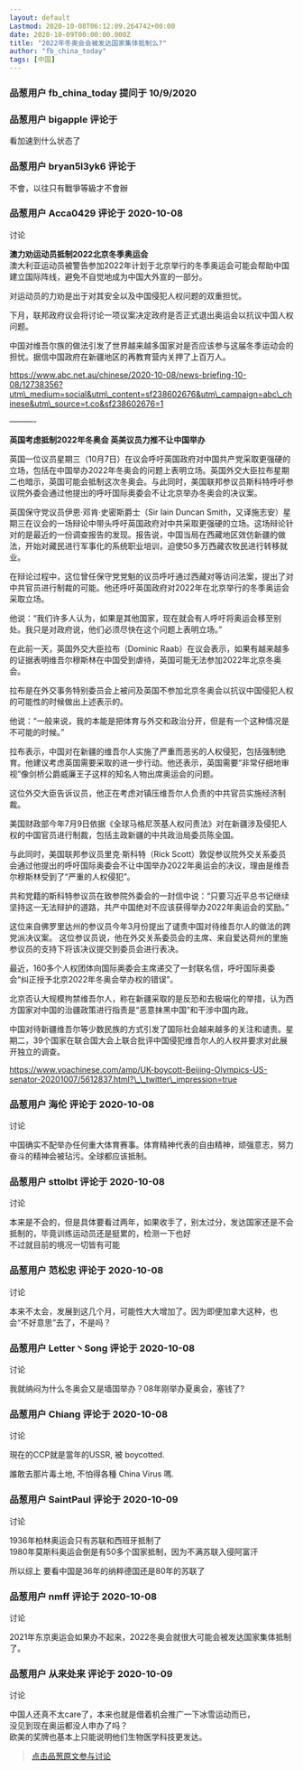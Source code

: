 ```yaml
---
layout: default
Lastmod: 2020-10-08T06:12:09.264742+00:00
date: 2020-10-09T00:00:00.000Z
title: "2022年冬奥会会被发达国家集体抵制么?"
author: "fb_china_today"
tags: [中国]
---
```



### 品葱用户 **fb_china_today** 提问于 10/9/2020
    

    
                

### 品葱用户 **bigapple** 评论于 
        
看加速到什么状态了
        
                

### 品葱用户 **bryan5l3yk6** 评论于 
        
不會，以往只有戰爭等級才不會辦
        
                

### 品葱用户 **Acca0429** 评论于 2020-10-08
讨论

        
**澳力劝运动员抵制2022北京冬季奥运会**  
澳大利亚运动员被警告参加2022年计划于北京举行的冬季奥运会可能会帮助中国建立国际阵线，避免不自觉地成为中国大外宣的一部分。  
  
对运动员的力劝是出于对其安全以及中国侵犯人权问题的双重担忧。  
  
下月，联邦政府议会将讨论一项议案决定政府是否正式退出奥运会以抗议中国人权问题。  
  
中国对维吾尔族的做法引发了世界越来越多国家对是否应该参与这届冬季运动会的担忧。据信中国政府在新疆地区的再教育营内关押了上百万人。  
  
https://www.abc.net.au/chinese/2020-10-08/news-briefing-10-08/12738356?utm\_medium=social&utm\_content=sf238602676&utm\_campaign=abc\_chinese&utm\_source=t.co&sf238602676=1  
  
———-  
  
**英国考虑抵制2022年冬奥会 英美议员力推不让中国举办**  
  
英国一位议员星期三（10月7日）在议会呼吁英国政府对中国共产党采取更强硬的立场，包括在中国举办2022年冬奥会的问题上表明立场。英国外交大臣拉布星期二也暗示，英国可能会抵制这次冬奥会。与此同时，美国联邦参议员斯科特呼吁参议院外委会通过他提出的呼吁国际奥委会不让北京举办冬奥会的决议案。  
  
英国保守党议员伊恩·邓肯·史密斯爵士（Sir Iain Duncan Smith，又译施志安）星期三在议会的一场辩论中带头呼吁英国政府对中共采取更强硬的立场。这场辩论针对的是最近的一份调查报告的发现。报告说，中国当局在西藏地区效仿新疆的做法，开始对藏民进行军事化的系统职业培训，迫使50多万西藏农牧民进行转移就业。  
  
在辩论过程中，这位曾任保守党党魁的议员呼吁通过西藏对等访问法案，提出了对中共官员进行制裁的可能。他还呼吁英国政府对2022年在北京举行的冬季奥运会采取立场。  
  
他说：“我们许多人认为，如果是其他国家，现在就会有人呼吁将奥运会移至别处。我只是对政府说，他们必须尽快在这个问题上表明立场。”  
  
在此前一天，英国外交大臣拉布（Dominic Raab）在议会表示，如果有越来越多的证据表明维吾尔穆斯林在中国受到虐待，英国可能无法参加2022年北京冬奥会。  
  
拉布是在外交事务特别委员会上被问及英国不参加北京冬奥会以抗议中国侵犯人权的可能性的时候做出上述表示的。  
  
他说：“一般来说，我的本能是把体育与外交和政治分开，但是有一个这种情况是不可能的时候。”  
  
拉布表示，中国对在新疆的维吾尔人实施了严重而恶劣的人权侵犯，包括强制绝育。他建议考虑英国需要采取的进一步行动。他还表示，英国需要“非常仔细地审视”像剑桥公爵威廉王子这样的知名人物出席奥运会的问题。  
  
这位外交大臣告诉议员，他正在考虑对镇压维吾尔人负责的中共官员实施经济制裁。  
  
美国财政部今年7月9日依据《全球马格尼茨基人权问责法》对在新疆涉及侵犯人权的中国官员进行制裁，包括主政新疆的中共政治局委员陈全国。  
  
与此同时，美国联邦参议员里克·斯科特（Rick Scott）敦促参议院外交关系委员会通过他提出的呼吁国际奥委会不让中国举办2022年奥运会的决议，理由是维吾尔穆斯林受到了“严重的人权侵犯”。  
  
共和党籍的斯科特参议员在致参院外委会的一封信中说：“只要习近平总书记继续坚持这一无法辩护的道路，共产中国绝对不应该获得举办2022年奥运会的奖励。”  
  
这位来自佛罗里达州的参议员今年3月份提出了谴责中国对待维吾尔人的做法的跨党派决议案。 这位参议员说，他在外交关系委员会的主席、来自爱达荷州的里施参议员的支持下将该决议提交到委员会进行表决。  
  
最近，160多个人权团体向国际奥委会主席递交了一封联名信，呼吁国际奥委会“纠正授予北京2022年冬奥会举办权的错误”。  
  
北京否认大规模拘禁维吾尔人，称在新疆采取的是反恐和去极端化的举措，认为西方国家对中国的治疆政策进行指责是“恶意抹黑中国”和干涉中国内政。  
  
中国对待新疆维吾尔等少数民族的方式引发了国际社会越来越多的关注和谴责。星期二，39个国家在联合国大会上联合批评中国侵犯维吾尔人的人权并要求对此展开独立的调查。  
  
https://www.voachinese.com/amp/UK-boycott-Beijing-Olympics-US-senator-20201007/5612837.html?\_\_twitter\_impression=true
        
                

### 品葱用户 **海伦** 评论于 2020-10-08
讨论

        
中国确实不配举办任何重大体育赛事。体育精神代表的自由精神，顽强意志，努力奋斗的精神会被玷污。全球都应该抵制。
        
                

### 品葱用户 **sttolbt** 评论于 2020-10-08
讨论

        
本来是不会的，但是具体要看过两年，如果收手了，别太过分，发达国家还是不会抵制的，毕竟训练运动员还是挺累的，检测一下也好  
不过就目前的境况一切皆有可能
        
                

### 品葱用户 **范松忠** 评论于 2020-10-08
讨论

        
本来不太会，发展到这几个月，可能性大大增加了。因为即便加拿大这种，也会“不好意思”去了，不是吗？
        
                

### 品葱用户 **Letter丶Song** 评论于 2020-10-08
讨论

        
我就纳闷为什么冬奥会又是墙国举办？08年刚举办夏奥会，塞钱了?
        
                

### 品葱用户 **Chiang** 评论于 2020-10-08
讨论

        
現在的CCP就是當年的USSR, 被 boycotted.  
  
誰敢去那片毒土地, 不怕得各種 China Virus 嗎.
        
                

### 品葱用户 **SaintPaul** 评论于 2020-10-09
讨论

        
1936年柏林奥运会只有苏联和西班牙抵制了  
1980年莫斯科奥运会倒是有50多个国家抵制，因为不满苏联入侵阿富汗  
  
所以综上 要看中国是36年的纳粹德国还是80年的苏联了
        
                

### 品葱用户 **nmff** 评论于 2020-10-08
讨论

        
2021年东京奥运会如果办不起来，2022冬奥会就很大可能会被发达国家集体抵制了。
        
                

### 品葱用户 **从来处来** 评论于 2020-10-09
讨论

        
中国人还真不太care了，本来也就是借着机会推广一下冰雪运动而已，  
没见到现在奥运都没人申办了吗？  
欧美的奖牌也基本上只能说明他们生物医学科技更发达。
        
                





> [点击品葱原文参与讨论](https://pincong.rocks/question/31927)

